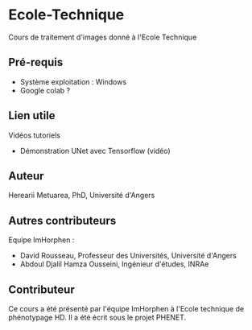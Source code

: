 # Ecole-Technique
Cours de traitement d'images donné à l'Ecole Technique

## Pré-requis

- Système exploitation : Windows
- Google colab ?

## Lien utile

Vidéos tutoriels 

- Démonstration UNet avec Tensorflow (vidéo)

## Auteur

Herearii Metuarea, PhD, Université d'Angers

## Autres contributeurs

Equipe ImHorphen :

- David Rousseau, Professeur des Universités, Université d'Angers
- Abdoul Djalil Hamza Ousseini, Ingénieur d'études, INRAe

## Contributeur

Ce cours a été présenté par l'équipe ImHorphen à l'Ecole technique de phénotypage HD. Il a été écrit sous le projet PHENET.
